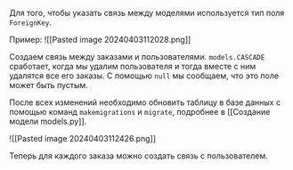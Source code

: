 Для того, чтобы указать связь между моделями используется тип поля
`ForeignKey`.

Пример:
![[Pasted image 20240403112028.png]]

Создаем связь между заказами и пользователями. `models.CASCADE` сработает, когда мы удалим пользователя и тогда вместе с ним удалятся все его заказы. С помощью `null` мы сообщаем, что это поле может быть пустым.

После всех изменений необходимо обновить таблицу в базе данных с помощью команд `makemigrations` и `migrate`, подробнее в [[Создание модели models.py]].

![[Pasted image 20240403112426.png]]

Теперь для каждого заказа можно создать связь с пользователем.